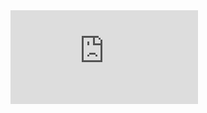 <div class='embed-container'><iframe src='http://www.youtube.com/embed/Ls92l0YWaNk?showinfo=0' frameborder='0' allowfullscreen></iframe></div>
